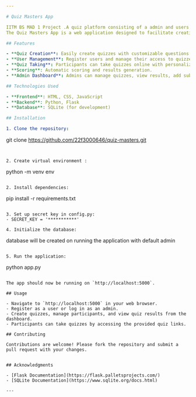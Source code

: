 ```yaml
---

# Quiz Masters App

IITM BS MAD 1 Project .A quiz platform consisting of a admin and users who can find give and see results of quiz 
The Quiz Masters App is a web application designed to facilitate creating and managing quizzes. It provides a user-friendly interface for both quiz creation and participation.

## Features

- **Quiz Creation**: Easily create quizzes with customizable questions and answers. 
- **User Management**: Register users and manage their access to quizzes.
- **Quiz Taking**: Participants can take quizzes online with personalized summary.
- **Scoring**: Automatic scoring and results generation.
- **Admin Dashboard**: Admins can manage quizzes, view results, add subjects,etc.

## Technologies Used

- **Frontend**: HTML, CSS, JavaScript
- **Backend**: Python, Flask
- **Database**: SQLite (for development)

## Installation

1. Clone the repository:
   ```
   git clone https://github.com/22f3000646/quiz-masters.git
   ```


2. Create virtual environment :
  ```
  python -m venv env
  ```

2. Install dependencies:
   ```
   pip install -r requirements.txt
   ```

3. Set up secret key in config.py:
   - SECRET_KEY = '***********'

4. Initialize the database:
   ```
   database will be created on running the application with default admin 
   ```

5. Run the application:
   ```
   python app.py
   ```

The app should now be running on `http://localhost:5000`.

## Usage

- Navigate to `http://localhost:5000` in your web browser.
- Register as a user or log in as an admin.
- Create quizzes, manage participants, and view quiz results from the dashboard.
- Participants can take quizzes by accessing the provided quiz links.

## Contributing

Contributions are welcome! Please fork the repository and submit a pull request with your changes.


## Acknowledgments

- [Flask Documentation](https://flask.palletsprojects.com/)
- [SQLite Documentation](https://www.sqlite.org/docs.html)

---
```

